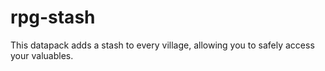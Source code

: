 # rpg-stash
This datapack adds a stash to every village, allowing you to safely access your valuables.
